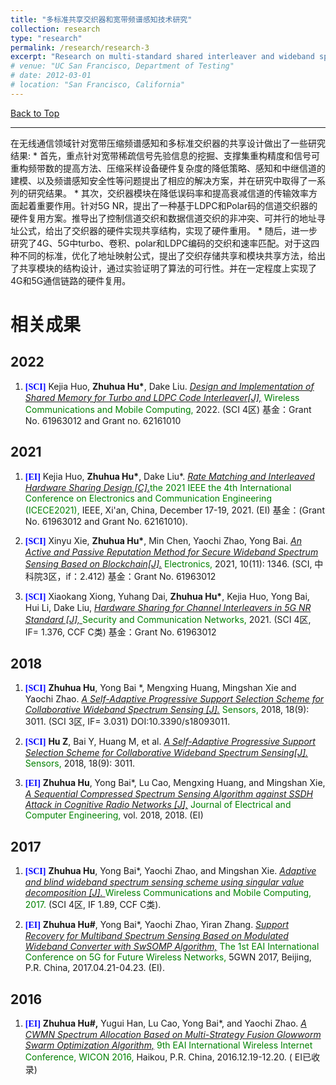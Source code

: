 ```yaml
---
title: "多标准共享交织器和宽带频谱感知技术研究"
collection: research
type: "research"
permalink: /research/research-3
excerpt: "Research on multi-standard shared interleaver and wideband spectrum sensing technology"
# venue: "UC San Francisco, Department of Testing"
# date: 2012-03-01
# location: "San Francisco, California"
---
```

<div id="top"></div>

<a href="#top" class="up-to-top">Back to Top</a>

<hr>
在无线通信领域针对宽带压缩频谱感知和多标准交织器的共享设计做出了一些研究结果:
* 首先，重点针对宽带稀疏信号先验信息的挖掘、支撑集重构精度和信号可重构频带数的提高方法、压缩采样设备硬件复杂度的降低策略、感知和中继信道的建模、以及频谱感知安全性等问题提出了相应的解决方案，并在研究中取得了一系列的研究结果。
* 其次，交织器模块在降低误码率和提高衰减信道的传输效率方面起着重要作用。针对5G NR，提出了一种基于LDPC和Polar码的信道交织器的硬件复用方案。推导出了控制信道交织和数据信道交织的非冲突、可并行的地址寻址公式，给出了交织器的硬件实现共享结构，实现了硬件重用。
* 随后，进一步研究了4G、5G中turbo、卷积、polar和LDPC编码的交织和速率匹配。对于这四种不同的标准，优化了地址映射公式，提出了交织存储共享和模块共享方法，给出了共享模块的结构设计，通过实验证明了算法的可行性。并在一定程度上实现了4G和5G通信链路的硬件复用。

<br>


# 相关成果

<!-- <a name="03"></a>
# 3. Research on multi-standard shared interleaver and wideband spectrum sensing technology (多标准共享交织器和宽带频谱感知技术研究) -->


## 2022
<ol>
<!--
<p style="margin-top: 8px;"><li><font face="verdana" color="blue"><b>[AAAI]</b></font> Weixuan Liang, <b>Xinwang Liu</b>, Sihang Zhou, Jiyuan Liu, Siwei Wang, En Zhu: <i><u>Robust Graph-based Multi-view Clustering</u></i>. <font color="green">AAAI 2022.</font> (CCF Rank A)<a href = "https://www.aaai.org/AAAI22Papers/AAAI-3353.LiangW.pdf">[PDF]</a><a href = "https://github.com/wxliang/RG-MVC">[Code]</a></li></p>
-->

  <!--3-2022-1-->  
 <p style="margin-top: 8px;"><li><font face="verdana" color="blue"><b>[SCI]</b></font>
 Kejia Huo, <b>Zhuhua Hu*</b>, Dake Liu. <i><u>Design and Implementation of Shared Memory for Turbo and LDPC Code Interleaver[J],</u></i> <font color="green">Wireless Communications and Mobile Computing,</font>  2022. (SCI 4区) 基金：Grant No. 61963012 and Grant no. 62161010</li></p>

</ol>

## 2021
 <ol>

  <!--3-2021-2--> 
<p style="margin-top: 8px;"><li><font face="verdana" color="blue"><b>[EI]</b></font> 
Kejia Huo, <b>Zhuhua Hu*</b>, Dake Liu*. <i><u>Rate Matching and Interleaved Hardware Sharing Design [C].</u></i><font color="green">the 2021 IEEE the 4th International Conference on Electronics and Communication Engineering (ICECE2021),</font> IEEE, Xi'an, China, December 17-19, 2021. (EI) 基金：(Grant No. 61963012 and Grant No. 62161010).</li></p>
  
<!--3-2021-3-->  
 <p style="margin-top: 8px;"><li><font face="verdana" color="blue"><b>[SCI]</b></font>  
Xinyu Xie, <b>Zhuhua Hu*</b>, Min Chen, Yaochi Zhao, Yong Bai. <i><u>An Active and Passive Reputation Method for Secure Wideband Spectrum Sensing Based on Blockchain[J].</u></i><font color="green"> Electronics,</font> 2021, 10(11): 1346. (SCI, 中科院3区，if：2.412) 基金：Grant No. 61963012</li></p>
  
<!--3-2021-4-->  
<p style="margin-top: 8px;"><li><font face="verdana" color="blue"><b>[SCI]</b></font> 
Xiaokang Xiong, Yuhang Dai, <b>Zhuhua Hu*</b>, Kejia Huo, Yong Bai, Hui Li, Dake Liu, <i><u>Hardware Sharing for Channel Interleavers in 5G NR Standard [J], </u></i><font color="green">Security and Communication Networks,</font> 2021. (SCI 4区, IF= 1.376, CCF C类) 基金：Grant No. 61963012 </li></p>
  
 
</ol>

## 2018
<ol>
<!--3-2018-5-->  
<p style="margin-top: 8px;"><li><font face="verdana" color="blue"><b>[SCI]</b></font> 
<b>Zhuhua Hu</b>, Yong Bai *, Mengxing Huang, Mingshan Xie and Yaochi Zhao. <i><u>A Self-Adaptive Progressive Support Selection Scheme for Collaborative Wideband Spectrum Sensing [J].</u></i><font color="green"> Sensors,</font> 2018, 18(9): 3011. (SCI 3区, IF= 3.031) DOI:10.3390/s18093011.</li></p>
 
 <!--3-2018-6-->  
 <p style="margin-top: 8px;"><li><font face="verdana" color="blue"><b>[SCI]</b></font> 
 <b>Hu Z</b>, Bai Y, Huang M, et al. <i><u>A Self-Adaptive Progressive Support Selection Scheme for Collaborative Wideband Spectrum Sensing[J].</u></i><font color="green">  Sensors,</font> 2018, 18(9): 3011.</li></p>
 
<!--3-2018-7--> 
  <p style="margin-top: 8px;"><li><font face="verdana" color="blue"><b>[EI]</b></font> 
 <b> Zhuhua Hu</b>, Yong Bai*, Lu Cao, Mengxing Huang, and Mingshan Xie, <i><u>A Sequential Compressed Spectrum Sensing Algorithm against SSDH Attack in Cognitive Radio Networks [J],</u></i><font color="green">  Journal of Electrical and Computer Engineering,</font> vol. 2018, 2018. (EI)</li></p>

 
 
</ol>

## 2017

<ol>
<!--3-2017-8-->  
<p style="margin-top: 8px;"><li><font face="verdana" color="blue"><b>[SCI]</b></font> 
<b>Zhuhua Hu</b>, Yong Bai*, Yaochi Zhao, and Mingshan Xie. <i><u>Adaptive and blind wideband spectrum sensing scheme using singular value decomposition [J]. </u></i><font color="green">Wireless Communications and Mobile Computing, 2017.</font> (SCI 4区, IF 1.89, CCF C类). </li></p>

 
<!--3-2017-9--> 
<p style="margin-top: 8px;"><li><font face="verdana" color="blue"><b>[EI]</b></font> 
<b>Zhuhua Hu#</b>, Yong Bai*, Yaochi Zhao, Yiran Zhang. <i><u>Support Recovery for Multiband Spectrum Sensing Based on Modulated Wideband Converter with SwSOMP Algorithm,</u></i><font color="green"> The 1st EAI International Conference on 5G for Future Wireless Networks,</font> 5GWN 2017, Beijing, P.R. China, 2017.04.21-04.23. (EI).</li></p>
</ol>

## 2016
<ol>
<!--3-2016-10--> 
<p style="margin-top: 8px;"><li><font face="verdana" color="blue"><b>[EI]</b></font> 
<b>Zhuhua Hu#,</b> Yugui Han, Lu Cao, Yong Bai*, and Yaochi Zhao. <i><u>A CWMN Spectrum Allocation Based on Multi-Strategy Fusion Glowworm Swarm Optimization Algorithm,</u></i><font color="green"> 9th EAI International Wireless Internet Conference, WICON 2016,</font> Haikou, P.R. China, 2016.12.19-12.20. ( EI已收录)</li></p>
 
</ol>
